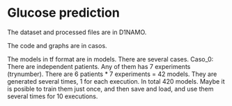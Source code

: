 # Glucose prediction

The dataset and processed files are in D1NAMO.

The code and graphs are in casos.

The models in tf format are in models.
There are several cases.
Caso_0: There are independent patients. Any of them has 7 experiments (trynumber). There are 6 patients * 7 experiments = 42 models.
        They are generated several times, 1 for each execution. In total 420 models. 
        Maybe it is posible to train them just once, and then save and load, and use them several times for 10 executions.
        
        


